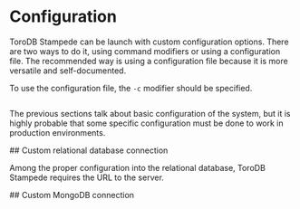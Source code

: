 <h1>Configuration</h1>

ToroDB Stampede can be launch with custom configuration options. There are two ways to do it, using command modifiers or using a configuration file. The recommended way is using a configuration file because it is more versatile and self-documented.

To use the configuration file, the `-c` modifier should be specified.

```

```

The previous sections talk about basic configuration of the system, but it is highly probable that some specific configuration must be done to work in production environments.

## Custom relational database connection

Among the proper configuration into the relational database, ToroDB Stampede requires the URL to the server.

## Custom MongoDB connection
